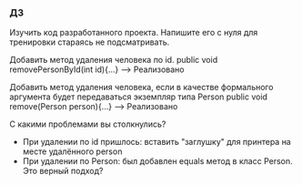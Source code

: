### ДЗ

Изучить код разработанного проекта. Напишите его с нуля для тренировки стараясь не подсматривать.

  Добавить метод удаления человека по id.
  public void removePersonById(int id){…}
    --> Реализовано
  
  Добавить метод удаления человека, если в качестве формального аргумента будет передаваться экземпляр типа Person
  public void remove(Person person){…}
    --> Реализовано

  С какими проблемами вы столкнулись?
- При удалении по id пришлось: вставить "заглушку" для принтера на месте удалённого person
- При удалении по Person: был добавлен equals метод в класс Person. Это верный подход?
